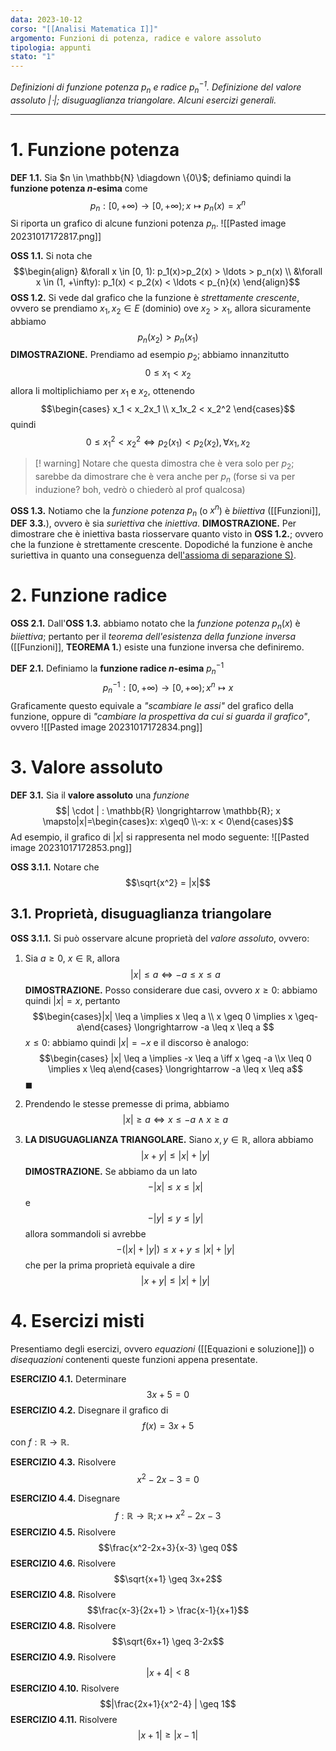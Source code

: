 ```yaml
---
data: 2023-10-12
corso: "[[Analisi Matematica I]]"
argomento: Funzioni di potenza, radice e valore assoluto
tipologia: appunti
stato: "1"
---
```

*Definizioni di funzione potenza $p_n$ e radice $p_n^{-1}$. Definizione del valore assoluto $| \cdot |$; disuguaglianza triangolare. Alcuni esercizi generali.*
- - -
# 1. Funzione potenza
**DEF 1.1.** Sia $n \in \mathbb{N} \diagdown \{0\}$; definiamo quindi la **funzione potenza $n$-esima** come $$p_n : [0, +\infty) \longrightarrow[0, +\infty); x \mapsto p_n(x) = x^n$$
Si riporta un grafico di alcune funzioni potenza $p_n$.
![[Pasted image 20231017172817.png]]

**OSS 1.1.** Si nota che $$\begin{align} &\forall x \in [0, 1): p_1(x)>p_2(x) > \ldots > p_n(x) \\ &\forall x \in (1, +\infty): p_1(x) < p_2(x) < \ldots < p_{n}(x)  \end{align}$$
**OSS 1.2.** Si vede dal grafico che la funzione è *strettamente crescente*, ovvero se prendiamo $x_1, x_2 \in E$ (dominio) ove $x_2 > x_1$, allora sicuramente abbiamo $$p_n(x_2) > p_n(x_1)$$
	**DIMOSTRAZIONE.** 
	Prendiamo ad esempio $p_2$; abbiamo innanzitutto$$0 \leq x_1 < x_2$$allora li moltiplichiamo per $x_1$ e $x_2$, ottenendo $$\begin{cases} x_1 < x_2x_1 \\ x_1x_2 < x_2^2 \end{cases}$$quindi $$0 \leq x_1^2 < x_2^2 \iff p_2(x_1) < p_2(x_2), \forall x_1, x_2$$
>[! warning] Notare che questa dimostra che è vera solo per $p_2$; sarebbe da dimostrare che è vera anche per $p_n$ (forse si va per induzione? boh, vedrò o chiederò al prof qualcosa)

**OSS 1.3.** Notiamo che la *funzione potenza* $p_n$ (o $x^n$) è *biiettiva* ([[Funzioni]], **DEF 3.3.**), ovvero è sia *suriettiva* che *iniettiva*.
	**DIMOSTRAZIONE.**
	Per dimostrare che è iniettiva basta riosservare quanto visto in **OSS 1.2.**; ovvero che la funzione è strettamente crescente.
	Dopodiché la funzione è anche suriettiva in quanto una conseguenza del[l'assioma di separazione S)](Assiomi%20dei%20Numeri%20Reali).

# 2. Funzione radice
**OSS 2.1.** Dall'**OSS 1.3.** abbiamo notato che la *funzione potenza* $p_n(x)$ è *biiettiva*; pertanto per il *teorema dell'esistenza della funzione inversa* ([[Funzioni]], **TEOREMA 1.**) esiste una funzione inversa che definiremo.

**DEF 2.1.** Definiamo la **funzione radice $n$-esima** $p_n^{-1}$ $$p_n^{-1}: [0, +\infty) \longrightarrow [0, +\infty); x^n \mapsto x$$
Graficamente questo equivale a *"scambiare le assi"* del grafico della funzione, oppure di *"cambiare la prospettiva da cui si guarda il grafico"*, ovvero
![[Pasted image 20231017172834.png]]
# 3. Valore assoluto
**DEF 3.1.** Sia il **valore assoluto** una *funzione* $$| \cdot | : \mathbb{R} \longrightarrow \mathbb{R}; x \mapsto|x|=\begin{cases}x: x\geq0 \\-x: x < 0\end{cases}$$Ad esempio, il grafico di $| x |$  si rappresenta nel modo seguente:
![[Pasted image 20231017172853.png]]

**OSS 3.1.1.** Notare che $$\sqrt{x^2} = |x|$$
## 3.1. Proprietà, disuguaglianza triangolare
**OSS 3.1.1.** Si può osservare alcune proprietà del *valore assoluto*, ovvero:
1. Sia $a \geq 0$, $x \in \mathbb{R}$, allora $$|x| \leq a \iff -a \leq x \leq a$$
	**DIMOSTRAZIONE.**
	Posso considerare due casi, ovvero
	$x \geq 0$: abbiamo quindi $|x| = x$, pertanto $$\begin{cases}|x| \leq a \implies x \leq a \\ x \geq 0 \implies x \geq-a\end{cases} \longrightarrow -a \leq x \leq a $$
	$x \leq 0$: abbiamo quindi $|x| = -x$ e il discorso è analogo: $$\begin{cases} |x| \leq a \implies -x \leq a \iff x \geq -a \\x \leq 0 \implies x \leq a\end{cases} \longrightarrow -a \leq x \leq a$$$\blacksquare$

2. Prendendo le stesse premesse di prima, abbiamo $$|x| \geq a \iff x \leq -a \land x \geq a$$
3. **LA DISUGUAGLIANZA TRIANGOLARE.** 
   Siano $x, y \in \mathbb{R}$, allora abbiamo $$|x + y | \leq |x| + |y|$$
   **DIMOSTRAZIONE.**
   Se abbiamo da un lato
   $$-|x| \leq x \leq  |x|$$e $$-|y| \leq y \leq |y| $$allora sommandoli si avrebbe $$-(|x|+|y|)\leq x+y \leq|x| + |y|$$che per la prima proprietà equivale a dire $$|x+y| \leq |x| + |y|$$
# 4. Esercizi misti
Presentiamo degli esercizi, ovvero *equazioni* ([[Equazioni e soluzione]]) o *disequazioni* contenenti queste funzioni appena presentate.

**ESERCIZIO 4.1.** Determinare $$3x+5=0$$
**ESERCIZIO 4.2.** Disegnare il grafico di $$f(x) = 3x+5$$con $f: \mathbb{R} \longrightarrow \mathbb{R}$.

**ESERCIZIO 4.3.** Risolvere $$ x^2 -2x - 3 = 0$$

**ESERCIZIO 4.4.** Disegnare $$f: \mathbb{R}\longrightarrow\mathbb{R}; x \mapsto x^2-2x-3 $$
**ESERCIZIO 4.5.** Risolvere $$\frac{x^2-2x+3}{x-3} \geq 0$$
**ESERCIZIO 4.6.** Risolvere $$\sqrt{x+1} \geq 3x+2$$
**ESERCIZIO 4.8.** Risolvere $$\frac{x-3}{2x+1} > \frac{x-1}{x+1}$$
**ESERCIZIO 4.8.** Risolvere $$\sqrt{6x+1} \geq 3-2x$$
**ESERCIZIO 4.9.** Risolvere $$|x+4| < 8$$
**ESERCIZIO 4.10.** Risolvere $$|\frac{2x+1}{x^2-4} | \geq 1$$
**ESERCIZIO 4.11.** Risolvere $$|x+1| \geq |x-1|$$
